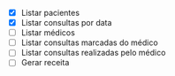 - [x] Listar pacientes
- [x] Listar consultas por data
- [ ] Listar médicos
- [ ] Listar consultas marcadas do médico
- [ ] Listar consultas realizadas pelo médico
- [ ] Gerar receita
